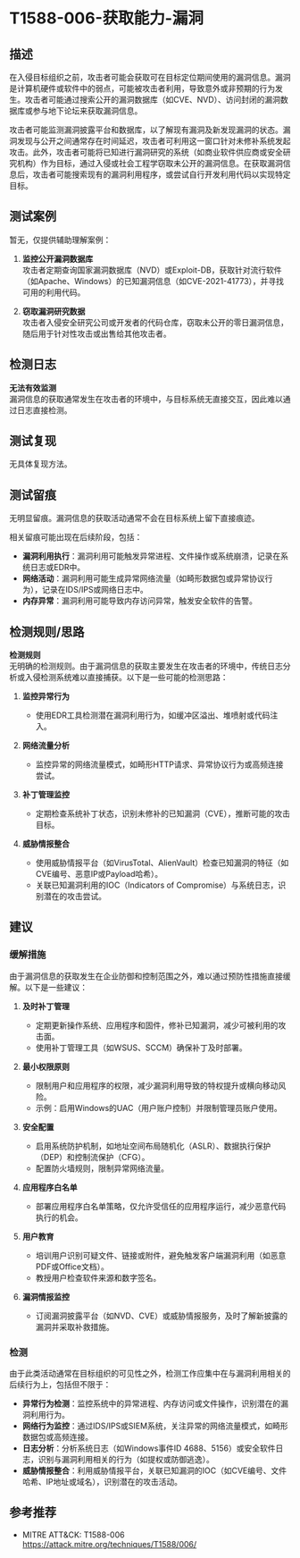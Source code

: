 # T1588-006-获取能力-漏洞

## 描述

在入侵目标组织之前，攻击者可能会获取可在目标定位期间使用的漏洞信息。漏洞是计算机硬件或软件中的弱点，可能被攻击者利用，导致意外或非预期的行为发生。攻击者可能通过搜索公开的漏洞数据库（如CVE、NVD）、访问封闭的漏洞数据库或参与地下论坛来获取漏洞信息。

攻击者可能监测漏洞披露平台和数据库，以了解现有漏洞及新发现漏洞的状态。漏洞发现与公开之间通常存在时间延迟，攻击者可利用这一窗口针对未修补系统发起攻击。此外，攻击者可能将已知进行漏洞研究的系统（如商业软件供应商或安全研究机构）作为目标，通过入侵或社会工程学窃取未公开的漏洞信息。在获取漏洞信息后，攻击者可能搜索现有的漏洞利用程序，或尝试自行开发利用代码以实现特定目标。

## 测试案例

暂无，仅提供辅助理解案例：

1. **监控公开漏洞数据库**  
   攻击者定期查询国家漏洞数据库（NVD）或Exploit-DB，获取针对流行软件（如Apache、Windows）的已知漏洞信息（如CVE-2021-41773），并寻找可用的利用代码。

2. **窃取漏洞研究数据**  
   攻击者入侵安全研究公司或开发者的代码仓库，窃取未公开的零日漏洞信息，随后用于针对性攻击或出售给其他攻击者。

## 检测日志

**无法有效监测**  
漏洞信息的获取通常发生在攻击者的环境中，与目标系统无直接交互，因此难以通过日志直接检测。

## 测试复现

无具体复现方法。  

## 测试留痕

无明显留痕。漏洞信息的获取活动通常不会在目标系统上留下直接痕迹。

相关留痕可能出现在后续阶段，包括：

- **漏洞利用执行**：漏洞利用可能触发异常进程、文件操作或系统崩溃，记录在系统日志或EDR中。
- **网络活动**：漏洞利用可能生成异常网络流量（如畸形数据包或异常协议行为），记录在IDS/IPS或网络日志中。
- **内存异常**：漏洞利用可能导致内存访问异常，触发安全软件的告警。

## 检测规则/思路

**检测规则**  
无明确的检测规则。由于漏洞信息的获取主要发生在攻击者的环境中，传统日志分析或入侵检测系统难以直接捕获。以下是一些可能的检测思路：

1. **监控异常行为**  
   - 使用EDR工具检测潜在漏洞利用行为，如缓冲区溢出、堆喷射或代码注入。  
 
2. **网络流量分析**  
   - 监控异常的网络流量模式，如畸形HTTP请求、异常协议行为或高频连接尝试。  

3. **补丁管理监控**  
   - 定期检查系统补丁状态，识别未修补的已知漏洞（CVE），推断可能的攻击目标。  

4. **威胁情报整合**  
   - 使用威胁情报平台（如VirusTotal、AlienVault）检查已知漏洞的特征（如CVE编号、恶意IP或Payload哈希）。  
   - 关联已知漏洞利用的IOC（Indicators of Compromise）与系统日志，识别潜在的攻击尝试。

## 建议

### 缓解措施

由于漏洞信息的获取发生在企业防御和控制范围之外，难以通过预防性措施直接缓解。以下是一些建议：

1. **及时补丁管理**  
   - 定期更新操作系统、应用程序和固件，修补已知漏洞，减少可被利用的攻击面。  
   - 使用补丁管理工具（如WSUS、SCCM）确保补丁及时部署。

2. **最小权限原则**  
   - 限制用户和应用程序的权限，减少漏洞利用导致的特权提升或横向移动风险。  
   - 示例：启用Windows的UAC（用户账户控制）并限制管理员账户使用。

3. **安全配置**  
   - 启用系统防护机制，如地址空间布局随机化（ASLR）、数据执行保护（DEP）和控制流保护（CFG）。  
   - 配置防火墙规则，限制异常网络流量。

4. **应用程序白名单**  
   - 部署应用程序白名单策略，仅允许受信任的应用程序运行，减少恶意代码执行的机会。  

5. **用户教育**  
   - 培训用户识别可疑文件、链接或附件，避免触发客户端漏洞利用（如恶意PDF或Office文档）。  
   - 教授用户检查软件来源和数字签名。

6. **漏洞情报监控**  
   - 订阅漏洞披露平台（如NVD、CVE）或威胁情报服务，及时了解新披露的漏洞并采取补救措施。

### 检测

由于此类活动通常在目标组织的可见性之外，检测工作应集中在与漏洞利用相关的后续行为上，包括但不限于：  
- **异常行为检测**：监控系统中的异常进程、内存访问或文件操作，识别潜在的漏洞利用行为。  
- **网络行为监控**：通过IDS/IPS或SIEM系统，关注异常的网络流量模式，如畸形数据包或高频连接。  
- **日志分析**：分析系统日志（如Windows事件ID 4688、5156）或安全软件日志，识别与漏洞利用相关的行为（如提权或防御逃逸）。  
- **威胁情报整合**：利用威胁情报平台，关联已知漏洞的IOC（如CVE编号、文件哈希、IP地址或域名），识别潜在的攻击活动。

## 参考推荐

- MITRE ATT&CK: T1588-006  
  <https://attack.mitre.org/techniques/T1588/006/>